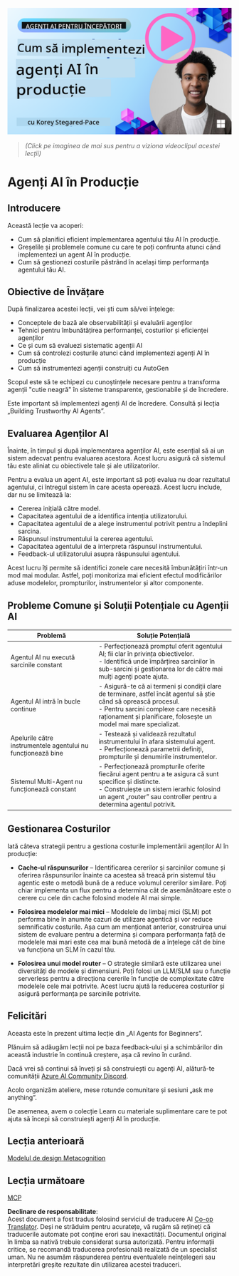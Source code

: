 <!--
CO_OP_TRANSLATOR_METADATA:
{
  "original_hash": "1ad5de6a6388d02c145a92dd04358bab",
  "translation_date": "2025-07-12T13:42:01+00:00",
  "source_file": "10-ai-agents-production/README.md",
  "language_code": "ro"
}
-->
[![AI Agents In Production](../../../translated_images/lesson-10-thumbnail.2b79a30773db093e0b4fb47aaa618069e0afb4745fad4836526cf51df87f9ac9.ro.png)](https://youtu.be/l4TP6IyJxmQ?si=IvCW3cbw0NJ2mUMV)

> _(Click pe imaginea de mai sus pentru a viziona videoclipul acestei lecții)_
# Agenți AI în Producție

## Introducere

Această lecție va acoperi:

- Cum să planifici eficient implementarea agentului tău AI în producție.
- Greșelile și problemele comune cu care te poți confrunta atunci când implementezi un agent AI în producție.
- Cum să gestionezi costurile păstrând în același timp performanța agentului tău AI.

## Obiective de Învățare

După finalizarea acestei lecții, vei ști cum să/vei înțelege:
- Conceptele de bază ale observabilității și evaluării agenților
- Tehnici pentru îmbunătățirea performanței, costurilor și eficienței agenților
- Ce și cum să evaluezi sistematic agenții AI
- Cum să controlezi costurile atunci când implementezi agenți AI în producție
- Cum să instrumentezi agenții construiți cu AutoGen

Scopul este să te echipezi cu cunoștințele necesare pentru a transforma agenții "cutie neagră" în sisteme transparente, gestionabile și de încredere.

Este important să implementezi agenți AI de încredere. Consultă și lecția „Building Trustworthy AI Agents”.

## Evaluarea Agenților AI

Înainte, în timpul și după implementarea agenților AI, este esențial să ai un sistem adecvat pentru evaluarea acestora. Acest lucru asigură că sistemul tău este aliniat cu obiectivele tale și ale utilizatorilor.

Pentru a evalua un agent AI, este important să poți evalua nu doar rezultatul agentului, ci întregul sistem în care acesta operează. Acest lucru include, dar nu se limitează la:

- Cererea inițială către model.
- Capacitatea agentului de a identifica intenția utilizatorului.
- Capacitatea agentului de a alege instrumentul potrivit pentru a îndeplini sarcina.
- Răspunsul instrumentului la cererea agentului.
- Capacitatea agentului de a interpreta răspunsul instrumentului.
- Feedback-ul utilizatorului asupra răspunsului agentului.

Acest lucru îți permite să identifici zonele care necesită îmbunătățiri într-un mod mai modular. Astfel, poți monitoriza mai eficient efectul modificărilor aduse modelelor, prompturilor, instrumentelor și altor componente.

## Probleme Comune și Soluții Potențiale cu Agenții AI

| **Problemă**                                   | **Soluție Potențială**                                                                                                                                                                                                    |
| ---------------------------------------------- | -------------------------------------------------------------------------------------------------------------------------------------------------------------------------------------------------------------------------- |
| Agentul AI nu execută sarcinile constant       | - Perfecționează promptul oferit agentului AI; fii clar în privința obiectivelor.<br>- Identifică unde împărțirea sarcinilor în sub-sarcini și gestionarea lor de către mai mulți agenți poate ajuta.                        |
| Agentul AI intră în bucle continue              | - Asigură-te că ai termeni și condiții clare de terminare, astfel încât agentul să știe când să oprească procesul.<br>- Pentru sarcini complexe care necesită raționament și planificare, folosește un model mai mare specializat. |
| Apelurile către instrumentele agentului nu funcționează bine | - Testează și validează rezultatul instrumentului în afara sistemului agent.<br>- Perfecționează parametrii definiți, prompturile și denumirile instrumentelor.                                                             |
| Sistemul Multi-Agent nu funcționează constant  | - Perfecționează prompturile oferite fiecărui agent pentru a te asigura că sunt specifice și distincte.<br>- Construiește un sistem ierarhic folosind un agent „router” sau controller pentru a determina agentul potrivit.     |

## Gestionarea Costurilor

Iată câteva strategii pentru a gestiona costurile implementării agenților AI în producție:

- **Cache-ul răspunsurilor** – Identificarea cererilor și sarcinilor comune și oferirea răspunsurilor înainte ca acestea să treacă prin sistemul tău agentic este o metodă bună de a reduce volumul cererilor similare. Poți chiar implementa un flux pentru a determina cât de asemănătoare este o cerere cu cele din cache folosind modele AI mai simple.

- **Folosirea modelelor mai mici** – Modelele de limbaj mici (SLM) pot performa bine în anumite cazuri de utilizare agentică și vor reduce semnificativ costurile. Așa cum am menționat anterior, construirea unui sistem de evaluare pentru a determina și compara performanța față de modelele mai mari este cea mai bună metodă de a înțelege cât de bine va funcționa un SLM în cazul tău.

- **Folosirea unui model router** – O strategie similară este utilizarea unei diversități de modele și dimensiuni. Poți folosi un LLM/SLM sau o funcție serverless pentru a direcționa cererile în funcție de complexitate către modelele cele mai potrivite. Acest lucru ajută la reducerea costurilor și asigură performanța pe sarcinile potrivite.

## Felicitări

Aceasta este în prezent ultima lecție din „AI Agents for Beginners”.

Plănuim să adăugăm lecții noi pe baza feedback-ului și a schimbărilor din această industrie în continuă creștere, așa că revino în curând.

Dacă vrei să continui să înveți și să construiești cu agenți AI, alătură-te comunității <a href="https://discord.gg/kzRShWzttr" target="_blank">Azure AI Community Discord</a>.

Acolo organizăm ateliere, mese rotunde comunitare și sesiuni „ask me anything”.

De asemenea, avem o colecție Learn cu materiale suplimentare care te pot ajuta să începi să construiești agenți AI în producție.

## Lecția anterioară

[Modelul de design Metacognition](../09-metacognition/README.md)

## Lecția următoare

[MCP](../11-mcp/README.md)

**Declinare de responsabilitate**:  
Acest document a fost tradus folosind serviciul de traducere AI [Co-op Translator](https://github.com/Azure/co-op-translator). Deși ne străduim pentru acuratețe, vă rugăm să rețineți că traducerile automate pot conține erori sau inexactități. Documentul original în limba sa nativă trebuie considerat sursa autorizată. Pentru informații critice, se recomandă traducerea profesională realizată de un specialist uman. Nu ne asumăm răspunderea pentru eventualele neînțelegeri sau interpretări greșite rezultate din utilizarea acestei traduceri.